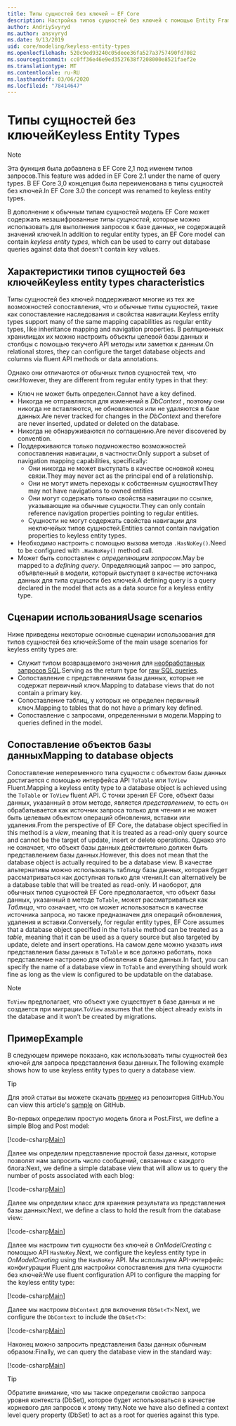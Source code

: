 ```yaml
---
title: Типы сущностей без ключей — EF Core
description: Настройка типов сущностей без ключей с помощью Entity Framework Core
author: AndriySvyryd
ms.author: ansvyryd
ms.date: 9/13/2019
uid: core/modeling/keyless-entity-types
ms.openlocfilehash: 520c9ed93240c05deee36fa527a3757490fd7082
ms.sourcegitcommit: cc0ff36e46e9ed3527638f7208000e8521faef2e
ms.translationtype: MT
ms.contentlocale: ru-RU
ms.lasthandoff: 03/06/2020
ms.locfileid: "78414647"
---
```

# <a name="keyless-entity-types"></a><span data-ttu-id="f99a7-103">Типы сущностей без ключей</span><span class="sxs-lookup"><span data-stu-id="f99a7-103">Keyless Entity Types</span></span>

> [!NOTE]
> <span data-ttu-id="f99a7-104">Эта функция была добавлена в EF Core 2,1 под именем типов запросов.</span><span class="sxs-lookup"><span data-stu-id="f99a7-104">This feature was added in EF Core 2.1 under the name of query types.</span></span> <span data-ttu-id="f99a7-105">В EF Core 3,0 концепция была переименована в типы сущностей без ключей.</span><span class="sxs-lookup"><span data-stu-id="f99a7-105">In EF Core 3.0 the concept was renamed to keyless entity types.</span></span>

<span data-ttu-id="f99a7-106">В дополнение к обычным типам сущностей модель EF Core может содержать незашифрованные _типы сущностей_, которые можно использовать для выполнения запросов к базе данных, не содержащей значений ключей.</span><span class="sxs-lookup"><span data-stu-id="f99a7-106">In addition to regular entity types, an EF Core model can contain _keyless entity types_, which can be used to carry out database queries against data that doesn't contain key values.</span></span>

## <a name="keyless-entity-types-characteristics"></a><span data-ttu-id="f99a7-107">Характеристики типов сущностей без ключей</span><span class="sxs-lookup"><span data-stu-id="f99a7-107">Keyless entity types characteristics</span></span>

<span data-ttu-id="f99a7-108">Типы сущностей без ключей поддерживают многие из тех же возможностей сопоставления, что и обычные типы сущностей, такие как сопоставление наследования и свойства навигации.</span><span class="sxs-lookup"><span data-stu-id="f99a7-108">Keyless entity types support many of the same mapping capabilities as regular entity types, like inheritance mapping and navigation properties.</span></span> <span data-ttu-id="f99a7-109">В реляционных хранилищах их можно настроить объекты целевой базы данных и столбцы с помощью текучего API методы или заметки к данным.</span><span class="sxs-lookup"><span data-stu-id="f99a7-109">On relational stores, they can configure the target database objects and columns via fluent API methods or data annotations.</span></span>

<span data-ttu-id="f99a7-110">Однако они отличаются от обычных типов сущностей тем, что они:</span><span class="sxs-lookup"><span data-stu-id="f99a7-110">However, they are different from regular entity types in that they:</span></span>

- <span data-ttu-id="f99a7-111">Ключ не может быть определен.</span><span class="sxs-lookup"><span data-stu-id="f99a7-111">Cannot have a key defined.</span></span>
- <span data-ttu-id="f99a7-112">Никогда не отправляются для изменений в _DbContext_ , поэтому они никогда не вставляются, не обновляются или не удаляются в базе данных.</span><span class="sxs-lookup"><span data-stu-id="f99a7-112">Are never tracked for changes in the _DbContext_ and therefore are never inserted, updated or deleted on the database.</span></span>
- <span data-ttu-id="f99a7-113">Никогда не обнаруживаются по соглашению.</span><span class="sxs-lookup"><span data-stu-id="f99a7-113">Are never discovered by convention.</span></span>
- <span data-ttu-id="f99a7-114">Поддерживаются только подмножество возможностей сопоставления навигации, в частности:</span><span class="sxs-lookup"><span data-stu-id="f99a7-114">Only support a subset of navigation mapping capabilities, specifically:</span></span>
  - <span data-ttu-id="f99a7-115">Они никогда не может выступать в качестве основной конец связи.</span><span class="sxs-lookup"><span data-stu-id="f99a7-115">They may never act as the principal end of a relationship.</span></span>
  - <span data-ttu-id="f99a7-116">Они не могут иметь переходы к собственным сущностям</span><span class="sxs-lookup"><span data-stu-id="f99a7-116">They may not have navigations to owned entities</span></span>
  - <span data-ttu-id="f99a7-117">Они могут содержать только свойства навигации по ссылке, указывающие на обычные сущности.</span><span class="sxs-lookup"><span data-stu-id="f99a7-117">They can only contain reference navigation properties pointing to regular entities.</span></span>
  - <span data-ttu-id="f99a7-118">Сущности не могут содержать свойства навигации для неключейых типов сущностей.</span><span class="sxs-lookup"><span data-stu-id="f99a7-118">Entities cannot contain navigation properties to keyless entity types.</span></span>
- <span data-ttu-id="f99a7-119">Необходимо настроить с помощью вызова метода `.HasNoKey()`.</span><span class="sxs-lookup"><span data-stu-id="f99a7-119">Need to be configured with `.HasNoKey()` method call.</span></span>
- <span data-ttu-id="f99a7-120">Может быть сопоставлен с _определяющим запросом_.</span><span class="sxs-lookup"><span data-stu-id="f99a7-120">May be mapped to a _defining query_.</span></span> <span data-ttu-id="f99a7-121">Определяющий запрос — это запрос, объявленный в модели, который выступает в качестве источника данных для типа сущности без ключей.</span><span class="sxs-lookup"><span data-stu-id="f99a7-121">A defining query is a query declared in the model that acts as a data source for a keyless entity type.</span></span>

## <a name="usage-scenarios"></a><span data-ttu-id="f99a7-122">Сценарии использования</span><span class="sxs-lookup"><span data-stu-id="f99a7-122">Usage scenarios</span></span>

<span data-ttu-id="f99a7-123">Ниже приведены некоторые основные сценарии использования для типов сущностей без ключей:</span><span class="sxs-lookup"><span data-stu-id="f99a7-123">Some of the main usage scenarios for keyless entity types are:</span></span>

- <span data-ttu-id="f99a7-124">Служит типом возвращаемого значения для [необработанных запросов SQL](xref:core/querying/raw-sql).</span><span class="sxs-lookup"><span data-stu-id="f99a7-124">Serving as the return type for [raw SQL queries](xref:core/querying/raw-sql).</span></span>
- <span data-ttu-id="f99a7-125">Сопоставление с представлениями базы данных, которые не содержат первичный ключ.</span><span class="sxs-lookup"><span data-stu-id="f99a7-125">Mapping to database views that do not contain a primary key.</span></span>
- <span data-ttu-id="f99a7-126">Сопоставление таблиц, у которых не определен первичный ключ.</span><span class="sxs-lookup"><span data-stu-id="f99a7-126">Mapping to tables that do not have a primary key defined.</span></span>
- <span data-ttu-id="f99a7-127">Сопоставление с запросами, определенными в модели.</span><span class="sxs-lookup"><span data-stu-id="f99a7-127">Mapping to queries defined in the model.</span></span>

## <a name="mapping-to-database-objects"></a><span data-ttu-id="f99a7-128">Сопоставление объектов базы данных</span><span class="sxs-lookup"><span data-stu-id="f99a7-128">Mapping to database objects</span></span>

<span data-ttu-id="f99a7-129">Сопоставление непеременного типа сущности с объектом базы данных достигается с помощью интерфейса API `ToTable` или `ToView` Fluent.</span><span class="sxs-lookup"><span data-stu-id="f99a7-129">Mapping a keyless entity type to a database object is achieved using the `ToTable` or `ToView` fluent API.</span></span> <span data-ttu-id="f99a7-130">С точки зрения EF Core, объект базы данных, указанный в этом методе, является _представлением_, то есть он обрабатывается как источник запроса только для чтения и не может быть целевым объектом операций обновления, вставки или удаления.</span><span class="sxs-lookup"><span data-stu-id="f99a7-130">From the perspective of EF Core, the database object specified in this method is a _view_, meaning that it is treated as a read-only query source and cannot be the target of update, insert or delete operations.</span></span> <span data-ttu-id="f99a7-131">Однако это не означает, что объект базы данных действительно должен быть представлением базы данных.</span><span class="sxs-lookup"><span data-stu-id="f99a7-131">However, this does not mean that the database object is actually required to be a database view.</span></span> <span data-ttu-id="f99a7-132">В качестве альтернативы можно использовать таблицу базы данных, которая будет рассматриваться как доступная только для чтения.</span><span class="sxs-lookup"><span data-stu-id="f99a7-132">It can alternatively be a database table that will be treated as read-only.</span></span> <span data-ttu-id="f99a7-133">И наоборот, для обычных типов сущностей EF Core предполагается, что объект базы данных, указанный в методе `ToTable`, может рассматриваться как _Таблица_, что означает, что он может использоваться в качестве источника запроса, но также предназначен для операций обновления, удаления и вставки.</span><span class="sxs-lookup"><span data-stu-id="f99a7-133">Conversely, for regular entity types, EF Core assumes that a database object specified in the `ToTable` method can be treated as a _table_, meaning that it can be used as a query source but also targeted by update, delete and insert operations.</span></span> <span data-ttu-id="f99a7-134">На самом деле можно указать имя представления базы данных в `ToTable` и все должно работать, пока представление настроено для обновления в базе данных.</span><span class="sxs-lookup"><span data-stu-id="f99a7-134">In fact, you can specify the name of a database view in `ToTable` and everything should work fine as long as the view is configured to be updatable on the database.</span></span>

> [!NOTE]
> <span data-ttu-id="f99a7-135">`ToView` предполагает, что объект уже существует в базе данных и не создается при миграции.</span><span class="sxs-lookup"><span data-stu-id="f99a7-135">`ToView` assumes that the object already exists in the database and it won't be created by migrations.</span></span>

## <a name="example"></a><span data-ttu-id="f99a7-136">Пример</span><span class="sxs-lookup"><span data-stu-id="f99a7-136">Example</span></span>

<span data-ttu-id="f99a7-137">В следующем примере показано, как использовать типы сущностей без ключей для запроса представления базы данных.</span><span class="sxs-lookup"><span data-stu-id="f99a7-137">The following example shows how to use keyless entity types to query a database view.</span></span>

> [!TIP]
> <span data-ttu-id="f99a7-138">Для этой статьи вы можете скачать [пример](https://github.com/dotnet/EntityFramework.Docs/tree/master/samples/core/KeylessEntityTypes) из репозитория GitHub.</span><span class="sxs-lookup"><span data-stu-id="f99a7-138">You can view this article's [sample](https://github.com/dotnet/EntityFramework.Docs/tree/master/samples/core/KeylessEntityTypes) on GitHub.</span></span>

<span data-ttu-id="f99a7-139">Во-первых определим простую модель блога и Post.</span><span class="sxs-lookup"><span data-stu-id="f99a7-139">First, we define a simple Blog and Post model:</span></span>

[!code-csharp[Main](../../../samples/core/KeylessEntityTypes/Program.cs#Entities)]

<span data-ttu-id="f99a7-140">Далее мы определим представление простой базы данных, которые позволят нам запросить число сообщений, связанных с каждого блога:</span><span class="sxs-lookup"><span data-stu-id="f99a7-140">Next, we define a simple database view that will allow us to query the number of posts associated with each blog:</span></span>

[!code-csharp[Main](../../../samples/core/KeylessEntityTypes/Program.cs#View)]

<span data-ttu-id="f99a7-141">Далее мы определим класс для хранения результата из представления базы данных:</span><span class="sxs-lookup"><span data-stu-id="f99a7-141">Next, we define a class to hold the result from the database view:</span></span>

[!code-csharp[Main](../../../samples/core/KeylessEntityTypes/Program.cs#KeylessEntityType)]

<span data-ttu-id="f99a7-142">Далее мы настроим тип сущности без ключей в _OnModelCreating_ с помощью API `HasNoKey`.</span><span class="sxs-lookup"><span data-stu-id="f99a7-142">Next, we configure the keyless entity type in _OnModelCreating_ using the `HasNoKey` API.</span></span>
<span data-ttu-id="f99a7-143">Мы используем API-интерфейс конфигурации Fluent для настройки сопоставления для типа сущности без ключей:</span><span class="sxs-lookup"><span data-stu-id="f99a7-143">We use fluent configuration API to configure the mapping for the keyless entity type:</span></span>

[!code-csharp[Main](../../../samples/core/KeylessEntityTypes/Program.cs#Configuration)]

<span data-ttu-id="f99a7-144">Далее мы настроим `DbContext` для включения `DbSet<T>`:</span><span class="sxs-lookup"><span data-stu-id="f99a7-144">Next, we configure the `DbContext` to include the `DbSet<T>`:</span></span>

[!code-csharp[Main](../../../samples/core/KeylessEntityTypes/Program.cs#DbSet)]

<span data-ttu-id="f99a7-145">Наконец можно запросить представления базы данных обычным образом:</span><span class="sxs-lookup"><span data-stu-id="f99a7-145">Finally, we can query the database view in the standard way:</span></span>

[!code-csharp[Main](../../../samples/core/KeylessEntityTypes/Program.cs#Query)]

> [!TIP]
> <span data-ttu-id="f99a7-146">Обратите внимание, что мы также определили свойство запроса уровня контекста (DbSet), которое будет использоваться в качестве корневого для запросов к этому типу.</span><span class="sxs-lookup"><span data-stu-id="f99a7-146">Note we have also defined a context level query property (DbSet) to act as a root for queries against this type.</span></span>
